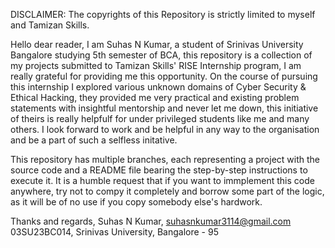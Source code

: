 DISCLAIMER: The copyrights of this Repository is strictly limited to myself and Tamizan Skills.

Hello dear reader,
      I am Suhas N Kumar, a student of Srinivas University Bangalore studying 5th semester of BCA, this repository is a collection of my projects submitted to Tamizan Skills' RISE Internship program, I am really grateful for providing me this opportunity.
      On the course of pursuing this internship I explored various unknown domains of Cyber Security & Ethical Hacking, they provided me very practical and existing problem statements with insightful mentorship and never let me down, this initiative of theirs is really helpfulf for under privileged students like me and many others. 
      I look forward to work and be helpful in any way to the organisation and be a part of such a selfless initative.

This repository has multiple branches, each representing a project with the source code and a README file bearing the step-by-step instructions to execute it.
It is a humble request that if you want to immplement this code anywhere, try not to compy it completely and borrow some part of the logic, as it will be of no use if you copy somebody else's hardwork.

Thanks and regards,
Suhas N Kumar,
suhasnkumar3114@gmail.com
03SU23BC014,
Srinivas University,
Bangalore - 95

